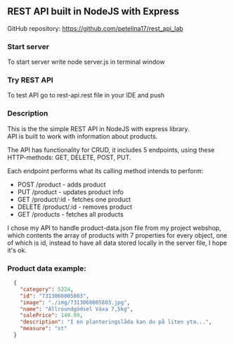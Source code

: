 ## REST API built in NodeJS with Express
 GitHub repository: https://github.com/petelina17/rest_api_lab 

### Start server
To start server write node server.js in terminal window

### Try REST API
To test API go to rest-api.rest file in your IDE and push 

### Description 
This is the the simple REST API in NodeJS with express library.  
API is built to work with information about products.

The API has functionality for CRUD, it includes 5 endpoints, using these HTTP-methods:
GET, DELETE, POST, PUT.  
 
Each endpoint performs what its calling method intends to perform:
 * POST /product - adds product
 * PUT /product - updates product info   
 * GET /product/:id - fetches one product
 * DELETE /product/:id - removes product
 * GET /products - fetches all products

I chose my API to handle product-data.json file from my project webshop, 
which contents the array of products with 7 properties for every object, one of which is id,
 instead to have all data stored locally in the server file, I hope it's ok.

### Product data example:
```json
  {
    "category": 5224,
    "id": "7313060005803",
    "image": "./img/7313060005803.jpg",
    "name": "Allroundgödsel Växa 7,5kg",
    "salePrice": 149.99,
    "description": "I en planteringslåda kan du på liten yta...",
    "measure": "st"
  }
```

